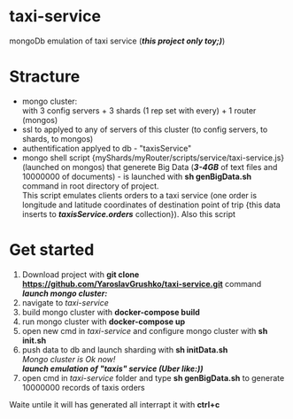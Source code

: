 # taxi-service
mongoDb emulation of taxi service (***this project only toy;)***) 
# Stracture  
- mongo cluster:  
with 3 config servers + 3 shards (1 rep set with every) + 1 router (mongos)  
- ssl to applyed to any of servers of this cluster (to config servers, to shards, to mongos)
- authentification applyed to db - "taxisService"
- mongo shell script {myShards/myRouter/scripts/service/taxi-service.js} (launched on mongos) that generete Big Data (***3-4GB*** of text files and 10000000 of documents) - is launched with **sh genBigData.sh** command in root directory of project.   
      This script emulates clients orders to a taxi service (one order is longitude and latitude coordinates of destination point of trip {this data inserts to ***taxisService.orders*** collection}). Also this script  

# Get started

1. Download project with **git clone https://github.com/YaroslavGrushko/taxi-service.git**  command  
***launch mongo cluster:***
2. navigate to *taxi-service* 
3. build mongo cluster with **docker-compose build**  
4. run mongo cluster with **docker-compose up**  
5. open new cmd in *taxi-service* and configure mongo cluster with **sh init.sh**  
6. push data to db and launch sharding with **sh initData.sh**  
*Mongo cluster is Ok now!*   
***launch emulation of "taxis" service (Uber like:))***  
7. open cmd in *taxi-service* folder and type **sh genBigData.sh** to generate 10000000 records of taxis orders  
  
Waite untile it will has generated all interrapt it with **ctrl+c**



